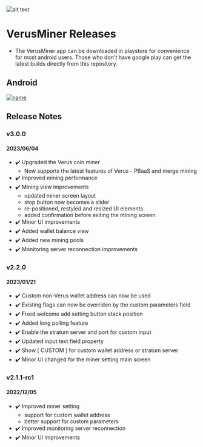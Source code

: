 
![alt text](https://play-lh.googleusercontent.com/dhd3a8IQFlooE2agHBmyazj49hdV8zNT886J-d99SpQ3gof8I-giyf0AIGoNrSWtrO4p=w240-h480-rw)

# VerusMiner Releases
- The VerusMiner app can be downloaded in playstore for convenience for most android users. Those who don't have google play can get the latest builds directly from this repository. 

## Android
[![name](https://www.gstatic.com/android/market_images/web/play_prism_hlock_2x.png)](https://play.google.com/store/apps/details?id=com.pangzlab.verus_miner&hl=en&gl=US&pli=1)

## Release Notes

### v3.0.0
#### 2023/06/04
- ✔️ Upgraded the Verus coin miner
	- Now supports the latest features of Verus - PBaaS and merge mining
- ✔️ Improved mining performance
- ✔️ Mining view improvements
	- updated miner screen layout
	- stop button now becomes a slider
	- re-positioned, restyled and resized UI elements
	- added confirmation before exiting the mining screen
- ✔️ Minor UI improvements
- ✔️ Added wallet balance view
- ✔️ Added new mining pools
- ✔️ Monitoring server reconnection improvements

### v2.2.0
#### 2023/01/21
- ✔️ Custom non-Verus wallet address can now be used
- ✔️ Existing flags can now be overriden by the custom parameters field
- ✔️ Fixed welcome add setting button stack position
- ✔️ Added long polling feature
- ✔️ Enable the stratum server and port for custom input
- ✔️ Updated input text field property
- ✔️ Show [ CUSTOM ] for custom wallet address or stratum server
- ✔️ Minor UI changed for the miner setting main screen

### v2.1.1-rc1
#### 2022/12/05
- ✔️ Improved miner setting
	- support for custom wallet address
	- better support for custom parameters
- ✔️ Improved monitoring server reconnection
- ✔️ Minor UI improvements